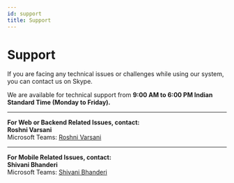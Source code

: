 ```yaml
---
id: support
title: Support
---
```


# Support

If you are facing any technical issues or challenges while using our system, you can contact us on Skype.

We are available for technical support from **9:00 AM to 6:00 PM Indian Standard Time (Monday to Friday).**

---

**For Web or Backend Related Issues, contact:**  
**Roshni Varsani**  
Microsoft Teams: [Roshni Varsani](https://teams.live.com/l/invite/FEAqyvcFDm_yJjhfAc)

---

**For Mobile Related Issues, contact:**  
**Shivani Bhanderi**  
Microsoft Teams: [Shivani Bhanderi](https://teams.live.com/l/invite/FEA11P9DHHyRE8dogI)